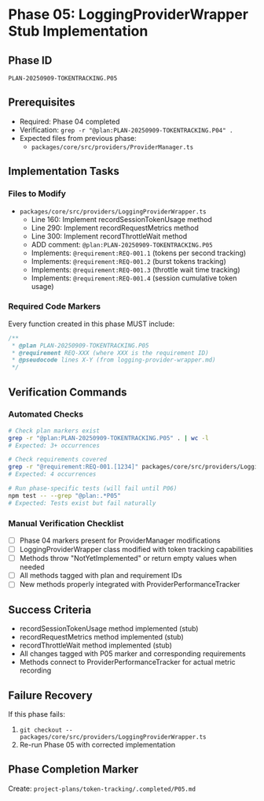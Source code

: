 # Phase 05: LoggingProviderWrapper Stub Implementation

## Phase ID

`PLAN-20250909-TOKENTRACKING.P05`

## Prerequisites

- Required: Phase 04 completed
- Verification: `grep -r "@plan:PLAN-20250909-TOKENTRACKING.P04" .`
- Expected files from previous phase:
  - `packages/core/src/providers/ProviderManager.ts`

## Implementation Tasks

### Files to Modify

- `packages/core/src/providers/LoggingProviderWrapper.ts`
  - Line 160: Implement recordSessionTokenUsage method
  - Line 290: Implement recordRequestMetrics method
  - Line 300: Implement recordThrottleWait method
  - ADD comment: `@plan:PLAN-20250909-TOKENTRACKING.P05`
  - Implements: `@requirement:REQ-001.1` (tokens per second tracking)
  - Implements: `@requirement:REQ-001.2` (burst tokens tracking)
  - Implements: `@requirement:REQ-001.3` (throttle wait time tracking)
  - Implements: `@requirement:REQ-001.4` (session cumulative token usage)

### Required Code Markers

Every function created in this phase MUST include:

```typescript
/**
 * @plan PLAN-20250909-TOKENTRACKING.P05
 * @requirement REQ-XXX (where XXX is the requirement ID)
 * @pseudocode lines X-Y (from logging-provider-wrapper.md)
 */
```

## Verification Commands

### Automated Checks

```bash
# Check plan markers exist
grep -r "@plan:PLAN-20250909-TOKENTRACKING.P05" . | wc -l
# Expected: 3+ occurrences

# Check requirements covered
grep -r "@requirement:REQ-001.[1234]" packages/core/src/providers/LoggingProviderWrapper.ts | wc -l
# Expected: 4 occurrences

# Run phase-specific tests (will fail until P06)
npm test -- --grep "@plan:.*P05"
# Expected: Tests exist but fail naturally
```

### Manual Verification Checklist

- [ ] Phase 04 markers present for ProviderManager modifications
- [ ] LoggingProviderWrapper class modified with token tracking capabilities
- [ ] Methods throw "NotYetImplemented" or return empty values when needed
- [ ] All methods tagged with plan and requirement IDs
- [ ] New methods properly integrated with ProviderPerformanceTracker

## Success Criteria

- recordSessionTokenUsage method implemented (stub)
- recordRequestMetrics method implemented (stub)
- recordThrottleWait method implemented (stub)
- All changes tagged with P05 marker and corresponding requirements
- Methods connect to ProviderPerformanceTracker for actual metric recording

## Failure Recovery

If this phase fails:

1. `git checkout -- packages/core/src/providers/LoggingProviderWrapper.ts`
2. Re-run Phase 05 with corrected implementation

## Phase Completion Marker

Create: `project-plans/token-tracking/.completed/P05.md`